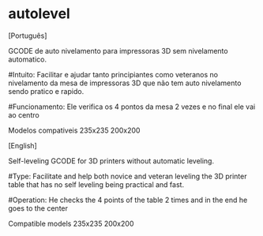 # autolevel
[Português]

GCODE de auto nivelamento para impressoras 3D sem nivelamento automatico.

#Intuito: Facilitar e ajudar tanto principiantes como veteranos no nivelamento da mesa de impressoras 3D que não tem auto nivelamento sendo pratico e rapido.

#Funcionamento: Ele verifica os 4 pontos da mesa 2 vezes e no final ele vai ao centro 

Modelos compativeis
235x235
200x200

[English]

Self-leveling GCODE for 3D printers without automatic leveling.

#Type: Facilitate and help both novice and veteran leveling the 3D printer table that has no self leveling being practical and fast.

#Operation: He checks the 4 points of the table 2 times and in the end he goes to the center

Compatible models
235x235
200x200
